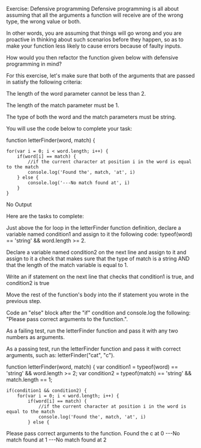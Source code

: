 Exercise: Defensive programming
Defensive programming is all about assuming that all the arguments a function will receive are of the wrong type,  the wrong value or both.

In other words, you are assuming that things will go wrong and you are proactive in thinking about such scenarios before they happen, so as to make your function less likely to cause errors because of faulty inputs.

How would you then refactor the function given below with defensive programming in mind?

For this exercise, let's make sure that both of the arguments that are passed in satisfy the following criteria:

The length of the word parameter cannot be less than 2.

The length of the match parameter must be 1.

The type of both the word and the match parameters must be string.

You will use the code below to complete your task:

function letterFinder(word, match) {

    for(var i = 0; i < word.length; i++) {
        if(word[i] == match) {
            //if the current character at position i in the word is equal to the match
            console.log('Found the', match, 'at', i)
        } else {
            console.log('---No match found at', i)
        }
    }


No Output

Here are the tasks to complete:

Just above the for loop in the letterFinder function definition, declare a variable named condition1 and assign to it the following code: typeof(word) == 'string' && word.length >= 2.

Declare a variable named condition2 on the next line and assign to it and assign to it a check that makes sure that the type of match is a string AND that the length of the match variable is equal to 1.

Write an if statement on the next line that checks that condition1 is true, and condition2 is true

Move the rest of the function's body into the if statement you wrote in the previous step.

Code an "else" block after the "if" condition and console.log the following: "Please pass correct arguments to the function.".

As a failing test, run the letterFinder function and pass it with any two numbers as arguments.

As a passing test, run the letterFinder function and pass it with correct arguments, such as: letterFinder("cat", "c").

function letterFinder(word, match) {
    var condition1 = typeof(word) == 'string' && word.length >= 2;
    var condition2 = typeof(match) == 'string' && match.length == 1;

    if(condition1 && condition2) {
        for(var i = 0; i < word.length; i++) {
            if(word[i] == match) {
                //if the current character at position i in the word is equal to the match
                console.log('Found the', match, 'at', i)
            } else {


Please pass correct arguments to the function.
Found the c at 0
---No match found at 1
---No match found at 2